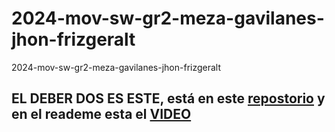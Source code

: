 # 2024-mov-sw-gr2-meza-gavilanes-jhon-frizgeralt
2024-mov-sw-gr2-meza-gavilanes-jhon-frizgeralt

## EL DEBER DOS ES ESTE, está en este [repostorio](https://github.com/JhonMeza7/Biblioteca-libro-deber/tree/main) y en el reademe esta el [VIDEO](https://epnecuador-my.sharepoint.com/personal/jhon_meza_epn_edu_ec/_layouts/15/stream.aspx?id=%2Fpersonal%2Fjhon%5Fmeza%5Fepn%5Fedu%5Fec%2FDocuments%2FGrabando%2D20250130%5F200129%2Ewebm&nav=%7B%22defaultNavPanel%22%3A%7B%22pluginName%22%3A%22MediaSettingsLayer%22%7D%7D&referrer=StreamWebApp%2EWeb&referrerScenario=AddressBarCopied%2Eview%2E12089372%2D3e9c%2D4a82%2D8a6d%2D75860d6259dc)
